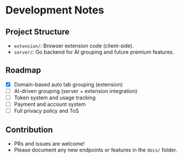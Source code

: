 # Development Notes

## Project Structure

- `extension/`: Browser extension code (client-side).
- `server/`: Go backend for AI grouping and future premium features.

## Roadmap

- [x] Domain-based auto tab grouping (extension)
- [ ] AI-driven grouping (server + extension integration)
- [ ] Token system and usage tracking
- [ ] Payment and account system
- [ ] Full privacy policy and ToS

## Contribution

- PRs and issues are welcome!
- Please document any new endpoints or features in the `docs/` folder.
